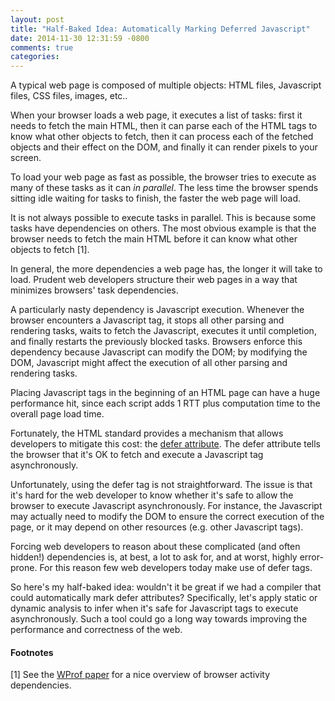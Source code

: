 ```yaml
---
layout: post
title: "Half-Baked Idea: Automatically Marking Deferred Javascript"
date: 2014-11-30 12:31:59 -0800
comments: true
categories: 
---
```


A typical web page is composed of multiple objects: HTML files, Javascript
files, CSS files, images, etc..

When your browser loads a web page, it executes a list of tasks:
first it needs to fetch the main HTML, then it can parse each of the
HTML tags to know what other objects to
fetch, then it can process each of the fetched objects and their effect on the
DOM, and finally it can render pixels to your screen.

To load your web page as fast as possible, the browser tries to execute as
many of these tasks as it can *in parallel*. The less time the browser
spends sitting idle waiting for tasks to finish, the faster the web page
will load.

It is not always possible to execute tasks in parallel. This is
because some tasks have dependencies on others. The most obvious example
is that the browser needs to fetch the main HTML before it can know
what other objects to fetch [1].

In general, the more dependencies a web page has,
the longer it will take to load. Prudent web developers structure their web
pages in a way that minimizes browsers' task dependencies.

A particularly nasty dependency is Javascript execution. Whenever the browser
encounters a Javascript tag, it stops all other parsing and rendering tasks, waits to fetch the
Javascript, executes it until completion, and finally restarts the previously
blocked tasks. Browsers enforce this dependency because Javascript can modify the DOM;
by modifying the DOM, Javascript might affect the execution of all other
parsing and rendering tasks.

Placing Javascript tags in the beginning of an HTML page can have a huge
performance hit, since each script adds 1 RTT plus computation time
to the overall page load time.

Fortunately, the HTML standard provides a mechanism that allows developers to mitigate this
cost: the [defer attribute](http://www.w3schools.com/tags/att_script_defer.asp). The defer attribute tells the browser
that it's OK to fetch and execute a Javascript tag asynchronously.

Unfortunately, using the defer tag is not straightforward. The issue is
that it's hard for the web developer to know whether it's safe to allow the browser to execute Javascript asynchronously.
For instance, the Javascript may actually need to modify the DOM to ensure the correct execution of the page, or it
may depend on other resources (e.g. other Javascript tags).

Forcing web developers to reason about these complicated (and often hidden!)
dependencies is, at best, a lot to ask for, and at worst, highly error-prone.
For this reason few web developers today make use of defer tags.

So here's my half-baked idea: wouldn't it be great if we had a compiler that
could automatically mark defer attributes? Specifically, let's apply static
or dynamic analysis to infer when it's safe for Javascript
tags to execute asynchronously. Such a tool could go a long way towards improving the
performance and correctness of the web.

#### Footnotes

[1] See the [WProf paper](https://www.usenix.org/system/files/conference/nsdi13/nsdi13-final177.pdf) for a nice overview of browser activity dependencies.
